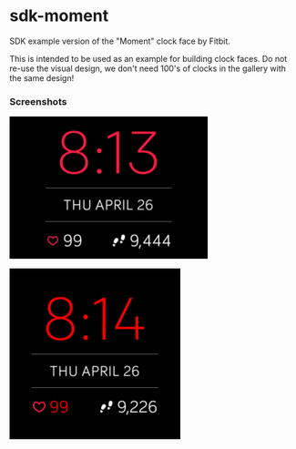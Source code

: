 # sdk-moment

SDK example version of the "Moment" clock face by Fitbit.

This is intended to be used as an example for building clock faces. Do not
re-use the visual design, we don't need 100's of clocks in the gallery with the
same design!

### Screenshots

![](screenshots/Moment-Ionic.png)

![](screenshots/Moment-Versa.png)